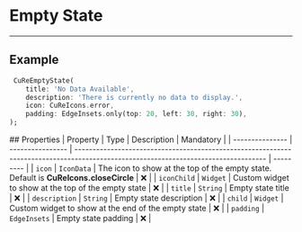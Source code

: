 # Empty State

---

## Example

```dart
 CuReEmptyState(
    title: 'No Data Available',
    description: 'There is currently no data to display.',
    icon: CuReIcons.error,
    padding: EdgeInsets.only(top: 20, left: 30, right: 30),
);
```

## Properties
| Property | Type | Description | Mandatory |
| --------------- | ---------------- | ----------------------------------------------------------------------------------------------------------------------------------- | --------- |
| `icon` | `IconData` | The icon to show at the top of the empty state. Default is **CuReIcons.closeCircle** | ❌ |
| `iconChild` | `Widget` | Custom widget to show at the top of the empty state | ❌ |
| `title` | `String` | Empty state title | ❌ |
| `description` | `String` | Empty state description | ❌ |
| `child` | `Widget` | Custom widget to show at the end of the empty state | ❌ |
| `padding` | `EdgeInsets` | Empty state padding | ❌ |
